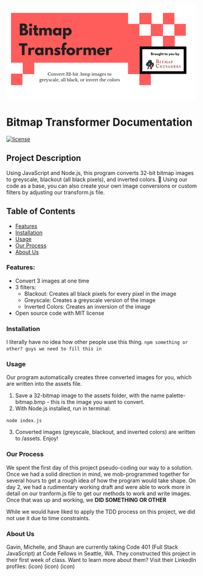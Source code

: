 ![Bitmap Transformer](./assets/BitmapTransformer.png)

# Bitmap Transformer Documentation
[![license](https://img.shields.io/github/license/mashape/apistatus.svg)]()

## Project Description
Using JavaScript and Node.js, this program converts 32-bit bitmap images to greyscale, blackout (all black pixels), and inverted colors. :art: Using our code as a base, you can also create your own image conversions or custom filters by adjusting our transform.js file.  

## Table of Contents
+ [Features](#features)
+ [Installation](#installation)
+ [Usage](#usage)
+ [Our Process](#our-process)
+ [About Us](#about-us)

### Features:
+ Convert 3 images at one time
+ 3 filters:
  + Blackout: Creates all black pixels for every pixel in the image
  + Greyscale: Creates a greyscale version of the image
  + Inverted Colors: Creates an inversion of the image
+ Open source code with MIT license

### Installation
I literally have no idea how other people use this thing.
`npm something or other? guys we need to fill this in`

### Usage
Our program automatically creates three converted images for you, which are written into the assets file.

1. Save a 32-bitmap image to the assets folder, with the name palette-bitmap.bmp - this is the image you want to convert.
2. With Node.js installed, run in terminal:

`node index.js`

3. Converted images (greyscale, blackout, and inverted colors) are written to /assets. Enjoy!

### Our Process
We spent the first day of this project pseudo-coding our way to a solution. Once we had a solid direction in mind, we mob-programmed together for several hours to get a rough idea of how the program would take shape. On day 2, we had a rudimentary working draft and were able to work more in detail on our tranform.js file to get our methods to work and write images. Once that was up and working, we **DID SOMETHING OR OTHER**

While we would have liked to apply the TDD process on this project, we did not use it due to time constraints.

### About Us
Gavin, Michelle, and Shaun are currently taking Code 401 (Full Stack JavaScript) at Code Fellows in Seattle, WA. They constructed this project in their first week of class. Want to learn more about them? Visit their LinkedIn profiles:
(icon) (icon) (icon)
